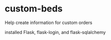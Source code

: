 # custom-beds
Help create information for custom orders

installed Flask, flask-login, and flask-sqlalchemy
